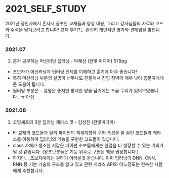 # 2021_SELF_STUDY
2021년 광인사에서 혼자서 공부한 교재들과 영상 내용, 그리고  강사님들의 자료와 코드와 주석을 남겨보려고 합니다!
교재 후기?는 완전히 개인적인 평가와 견해임을 밝힙니다.

### 2021.07
1. 혼자 공부하는 머신러닝 딥러닝 - 박해선 (한빛 미디어) 579pg
- 초보자가 머신러닝과 딥러닝 전체를 이해하고 훑기에 아주 좋습니다!
- 특히 머신러닝 부분의 설명이 너무나도 친절해서 진입 장벽이 매우 낮아 입문자에게 큰 도움이 됩니다.
- 딥러닝 부분은... 설명은 좋지만 방대한 양을 담기에는 조금 무리가 있어보였습니다...ㅠ 아쉽

### 2021.08
1. 코딩셰프의 3분 딥러닝 케라스 맛 - 김성진 (한빛미디어)
- 타 교재의 코드들과 달리 파이썬의 객체지향적 구현 특성을 잘 살린 코드들과 케라스를 이용하여 딥러닝의 기능을 구현한 코드들이 있습니다.
- class 자체가 생소한 저같은 파이썬 초보들에게는 한걸음 더 성장할 수 있는 기회가 될 것 같습니다. (왕초보분들은 기능 위주로 구현된 책을 권장합니다.)
- 하지만... 초보자에게는 권하기 어려울것 같습니다. 이미 딥러닝의 DNN, CNN, RNN 등 기본 기술의 구조를 알고 있고 관련 케라스 API와 어느정도는 친숙한 사람에게 추천합니다.
